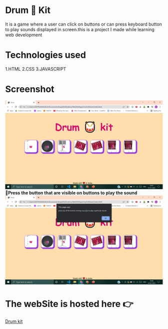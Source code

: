 # Drum 🥁 Kit 
It is a game where a user can click on buttons or can press keyboard button to play sounds displayed in screen.this is a project I made while learning web development 

# Technologies used 
1.HTML
2.CSS 
3.JAVASCRIPT


# Screenshot
![](screenshots/SS1.png)
🌟**Press the button that are visible on buttons to play the sound** 
![](screenshots/SS2.png)



# The webSite is hosted here 👉
[Drum kit](https://aditishukla0111.github.io/DrumKit/)
